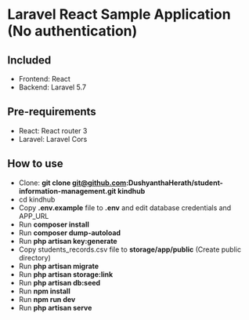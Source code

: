 # Laravel React Sample Application (No authentication)

## Included
- Frontend: React
- Backend: Laravel 5.7

## Pre-requirements
- React: React router 3
- Laravel: Laravel Cors

## How to use

- Clone: __git clone git@github.com:DushyanthaHerath/student-information-management.git kindhub__
- cd kindhub
- Copy __.env.example__ file to __.env__ and edit database credentials and APP_URL
- Run __composer install__
- Run __composer dump-autoload__
- Run __php artisan key:generate__
- Copy students_records.csv file to __storage/app/public__ (Create public directory)
- Run __php artisan migrate__
- Run __php artisan storage:link__
- Run __php artisan db:seed__
- Run __npm install__
- Run __npm run dev__
- Run __php artisan serve__

